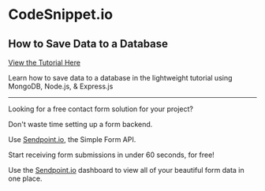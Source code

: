 # CodeSnippet.io
## How to Save Data to a Database

[View the Tutorial Here](https://codesnippet.io/how-to-save-data-to-a-database?utm_source=codesnippet.io&utm_medium=github&utm_campaign=database)

Learn how to save data to a database in the lightweight tutorial using MongoDB, Node.js, & Express.js

<hr>

Looking for a free contact form solution for your project?

Don't waste time setting up a form backend.

Use [Sendpoint.io](https://sendpoint.io?utm_source=codesnippet.io&utm_medium=github&utm_campaign=database), the Simple Form API.

Start receiving form submissions in under 60 seconds, for free!

Use the [Sendpoint.io](https://sendpoint.io?utm_source=codesnippet.io&utm_medium=github&utm_campaign=database) dashboard to view all of your beautiful form data in one place.

